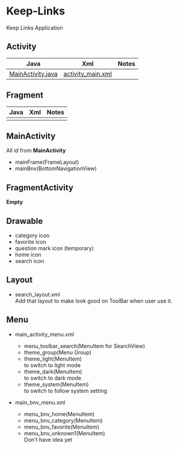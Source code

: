 # Keep-Links

Keep Links Application

## Activity

|                           Java                            |                            Xml                            | Notes |
|:---------------------------------------------------------:|:---------------------------------------------------------:|:-----:|
| [MainActivity.java](#MainActivity) | [activity_main.xml](#MainActivity.java+activity_main.xml) |       |

## Fragment

| Java | Xml | Notes |
|:----:|:---:|:-----:|
|      |     |       |

## MainActivity

All id from <strong>MainActivity</strong>

* mainFrame(FrameLayout)
* mainBnv(BottomNavigationView)

## FragmentActivity

<strong>Empty</strong>

## Drawable

* category icon
* favorite icon
* question mark icon (temporary)
* home icon
* search icon

## Layout

- search_layout.xml<br>Add that layout to make look good on ToolBar when user use it.

## Menu

* main_activity_menu.xml
    - menu_toolbar_search(MenuItem for SearchView)
    - theme_group(Menu Group)
    - theme_light(MenuItem)<br>to switch to light mode
    - theme_dark(MenuItem)<br>to switch to dark mode
    - theme_system(MenuItem)<br>to switch to follow system setting


* main_bnv_menu.xml
    - menu_bnv_home(MenuItem)
    - menu_bnv_category(MenuItem)
    - menu_bnv_favorite(MenuItem)
    - menu_bnv_unknown1(MenuItem)<br>Don't have idea yet

